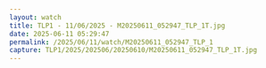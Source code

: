 ```yaml
---
layout: watch
title: TLP1 - 11/06/2025 - M20250611_052947_TLP_1T.jpg
date: 2025-06-11 05:29:47
permalink: /2025/06/11/watch/M20250611_052947_TLP_1
capture: TLP1/2025/202506/20250610/M20250611_052947_TLP_1T.jpg
---
```

